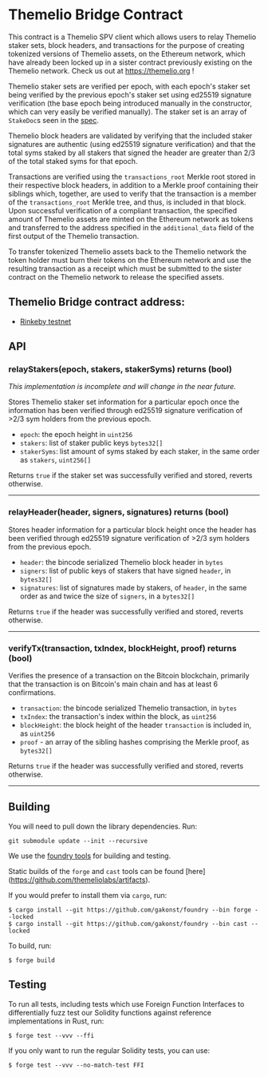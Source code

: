 # Themelio Bridge Contract

This contract is a Themelio SPV client which allows users to relay Themelio staker sets,
block headers, and transactions for the purpose of creating tokenized versions of Themelio
assets, on the Ethereum network, which have already been locked up in a sister contract
previously existing on the Themelio network. Check us out at https://themelio.org !

Themelio staker sets are verified per epoch, with each epoch's staker set being verified by
the previous epoch's staker set using ed25519 signature verification (the base epoch being
introduced manually in the constructor, which can very easily be verified manually). The
staker set is an array of `StakeDoc`s seen in the [spec](https://docs.themelio.org/specifications/consensus-spec/#stakes).

Themelio block headers are validated by verifying that the included staker signatures
are authentic (using ed25519 signature verification) and that the total syms staked by all
stakers that signed the header are greater than 2/3 of the total staked syms for that epoch.

Transactions are verified using the `transactions_root` Merkle root stored in their respective
block headers, in addition to a Merkle proof containing their siblings which, together, are used to
verify that the transaction is a member of the `transactions_root` Merkle tree, and thus, is
included in that block. Upon successful verification of a compliant transaction, the specified
amount of Themelio assets are minted on the Ethereum network as tokens and transferred to the
address specified in the `additional_data` field of the first output of the Themelio transaction.

To transfer tokenized Themelio assets back to the Themelio network the token holder must burn
their tokens on the Ethereum network and use the resulting transaction as a receipt which
must be submitted to the sister contract on the Themelio network to release the specified
assets.


## Themelio Bridge contract address:

* [Rinkeby testnet](https://rinkeby.etherscan.io/address/0x77653c46fbbadb73a389f99bc2a19ab5efb2ec01)



## API

### relayStakers(epoch, stakers, stakerSyms) returns (bool)

*This implementation is incomplete and will change in the near future.*

Stores Themelio staker set information for a particular epoch once the information has been
verified through ed25519 signature verification of >2/3 sym holders from the previous epoch.

* `epoch`: the epoch height in `uint256`
* `stakers`: list of staker public keys `bytes32[]`
* `stakerSyms`: list amount of syms staked by each staker, in the same order as `stakers`,
`uint256[]`

Returns `true` if the staker set was successfully verified and stored, reverts otherwise.

----

### relayHeader(header, signers, signatures) returns (bool)

Stores header information for a particular block height once the header has been verified through
ed25519 signature verification of >2/3 sym holders from the previous epoch.

* `header`: the bincode serialized Themelio block header in `bytes`
* `signers`: list of public keys of stakers that have signed `header`, in `bytes32[]`
* `signatures`: list of signatures made by stakers, of `header`, in the same order as and twice the
size of `signers`, in a `bytes32[]`

Returns `true` if the header was successfully verified and stored, reverts otherwise.

----

### verifyTx(transaction, txIndex, blockHeight, proof) returns (bool)

Verifies the presence of a transaction on the Bitcoin blockchain, primarily that the transaction is
on Bitcoin's main chain and has at least 6 confirmations.

* `transaction`: the bincode serialized Themelio transaction, in `bytes`
* `txIndex`: the transaction's index within the block, as `uint256`
* `blockHeight`: the block height of the header `transaction` is included in, as `uint256`
* `proof` - an array of the sibling hashes comprising the Merkle proof, as `bytes32[]`

Returns `true` if the header was successfully verified and stored, reverts otherwise.

---


## Building
You will need to pull down the library dependencies. Run:

```
git submodule update --init --recursive
```

We use the [foundry tools](https://github.com/gakonst/foundry) for building and testing.

Static builds of the `forge` and `cast` tools can be found [here]
(https://github.com/themeliolabs/artifacts).

If you would prefer to install them via `cargo`, run:

```
$ cargo install --git https://github.com/gakonst/foundry --bin forge --locked
$ cargo install --git https://github.com/gakonst/foundry --bin cast --locked
```

To build, run:
```
$ forge build
```


## Testing

To run all tests, including tests which use Foreign Function Interfaces to differentially fuzz test
our Solidity functions against reference implementations in Rust, run:
```
$ forge test --vvv --ffi
```

If you only want to run the regular Solidity tests, you can use:
```
$ forge test --vvv --no-match-test FFI
```
